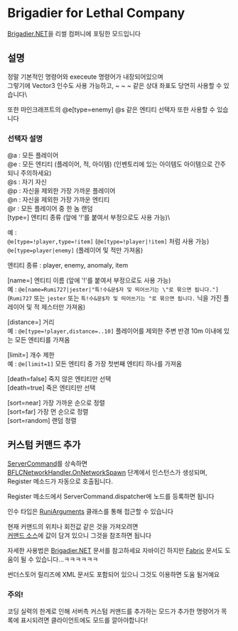 # Brigadier for Lethal Company

[Brigadier.NET]: https://github.com/AtomicBlom/Brigadier.NET 

[Brigadier.NET]을 리썰 컴퍼니에 포팅한 모드입니다

## 설명

정말 기본적인 명령어와 execeute 명령어가 내장되어있으며\
그렇기에 Vector3 인수도 사용 가능하고, ~ ~ ~ 같은 상대 좌표도 당연히 사용할 수 있습니다\

또한 마인크래프트의 @e[type=enemy] @s 같은 엔티티 선택자 또한 사용할 수 있습니다

### 선택자 설명

@a : 모든 플레이어\
@e : 모든 엔티티 (플레이어, 적, 아이템) (인벤토리에 있는 아이템도 아이템으로 간주되니 주의하세요)\
@s : 자기 자신\
@p : 자신을 제외한 가장 가까운 플레이어\
@n : 자신을 제외한 가장 가까운 엔티티\
@r : 모든 플레이어 중 한 놈 랜덤\
[type=] 엔티티 종류 (앞에 '!'를 붙여서 부정으로도 사용 가능)\

예 :\
``@e[type=!player,type=!item]`` (``@e[type=!player|!item]`` 처럼 사용 가능)\
``@e[type=player|enemy]`` (플레이어 및 적만 가져옴)

엔티티 종류 : player, enemy, anomaly, item

[name=] 엔티티 이름 (앞에 '!'를 붙여서 부정으로도 사용 가능)\
예 : ``@e[name=Rumi727|jester|"특!수&문$자 및 띄어쓰기는 \"로 묶으면 됩니다."]``\
(``Rumi727`` 또는 ``jester`` 또는 ``특!수&문$자 및 띄어쓰기는 "로 묶으면 됩니다.`` 닉을 가진 플레이어 및 적 제스터만 가져옴)

[distance=] 거리\
예 : ``@e[type=!player,distance=..10]`` 플레이어를 제외한 주변 반경 10m 이내에 있는 모든 엔티티를 가져옴

[limit=] 개수 제한\
예 : ``@e[limit=1]`` 모든 엔티티 중 가장 첫번째 엔티티 하나를 가져옴

[death=false] 죽지 않은 엔티티만 선택\
[death=true] 죽은 엔티티만 선택

[sort=near] 가장 가까운 순으로 정렬\
[sort=far] 가장 먼 순으로 정렬\
[sort=random] 랜덤 정렬

## 커스텀 커맨드 추가

[ServerCommand](https://github.com/Rumi727/Brigadier-for-Lethal-Company/blob/main/Brigadier%20for%20Lethal%20Company/API/ServerCommand.cs)를 상속하면\
[BFLCNetworkHandler.OnNetworkSpawn](https://github.com/Rumi727/Brigadier-for-Lethal-Company/blob/main/Brigadier%20for%20Lethal%20Company/Networking/BFLCNetworkHandler.cs) 단계에서 인스턴스가 생성되며, Register 메소드가 자동으로 호출됩니다.

Register 메소드에서 ServerCommand.dispatcher에 노드를 등록하면 됩니다

인수 타입은 [RuniArguments](https://github.com/Rumi727/Brigadier-for-Lethal-Company/blob/main/Brigadier%20for%20Lethal%20Company/API/Arguments/RuniArguments.cs) 클래스를 통해 접근할 수 있습니다

현재 커맨드의 위치나 회전값 같은 것을 가져오려면\
[커맨드 소스](https://github.com/Rumi727/Brigadier-for-Lethal-Company/blob/main/Brigadier%20for%20Lethal%20Company/API/ServerCommandSource.cs)에 값이 담겨 있으니 그것을 참조하면 됩니다

자세한 사용법은 [Brigadier.NET] 문서를 참고하세요
자바이긴 하지만 [Fabric](https://fabricmc.net/wiki/tutorial:commands) 문서도 도움이 될 수 있습니다...ㅋㅋㅋㅋㅋㅋ

썬더스토어 릴리즈에 XML 문서도 포함되어 있으니 그것도 이용하면 도움 될거예요

### 주의!

코딩 실력의 한계로 인해 서버측 커스텀 커맨드를 추가하는 모드가 추가한 명령어가 목록에 표시되려면 클라이언트에도 모드를 깔아야합니다!